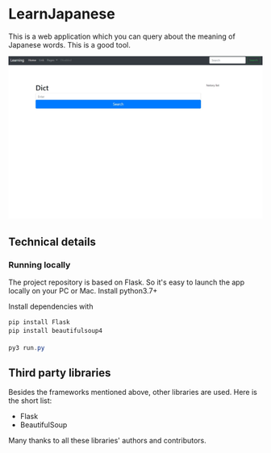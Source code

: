# LearnJapanese

This is a web application which you can query about the meaning of Japanese words. This is a good tool. 

![sample](sample.jpg)

## Technical details

### Running locally

The project repository is based on Flask. So it's easy to launch the app locally on your PC or Mac. Install python3.7+ 

Install dependencies with
```powershell
pip install Flask
pip install beautifulsoup4

py3 run.py
```

## Third party libraries
Besides the frameworks mentioned above, other libraries are used. Here is the short list:

* Flask
* BeautifulSoup

Many thanks to all these libraries' authors and contributors. 
